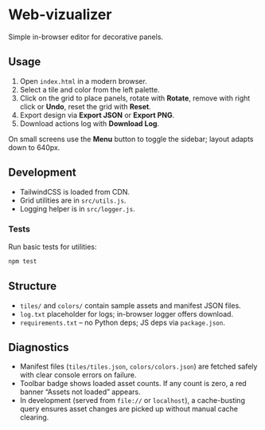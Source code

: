 # Web-vizualizer

Simple in-browser editor for decorative panels.

## Usage
1. Open `index.html` in a modern browser.
2. Select a tile and color from the left palette.
3. Click on the grid to place panels, rotate with **Rotate**, remove with right click or **Undo**, reset the grid with **Reset**.
4. Export design via **Export JSON** or **Export PNG**.
5. Download actions log with **Download Log**.

On small screens use the **Menu** button to toggle the sidebar; layout adapts down to 640px.

## Development
- TailwindCSS is loaded from CDN.
- Grid utilities are in `src/utils.js`.
- Logging helper is in `src/logger.js`.

### Tests
Run basic tests for utilities:
```bash
npm test
```

## Structure
- `tiles/` and `colors/` contain sample assets and manifest JSON files.
- `log.txt` placeholder for logs; in-browser logger offers download.
- `requirements.txt` – no Python deps; JS deps via `package.json`.

## Diagnostics
- Manifest files (`tiles/tiles.json`, `colors/colors.json`) are fetched safely with clear console errors on failure.
- Toolbar badge shows loaded asset counts. If any count is zero, a red banner “Assets not loaded” appears.
- In development (served from `file://` or `localhost`), a cache-busting query ensures asset changes are picked up without manual cache clearing.
